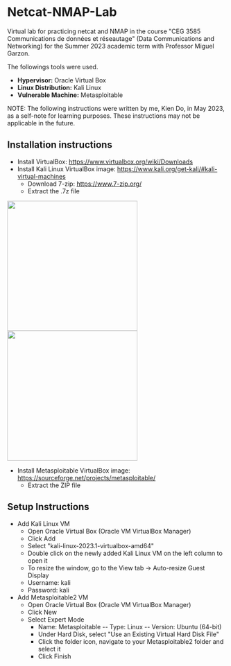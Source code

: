 # Netcat-NMAP-Lab
Virtual lab for practicing netcat and NMAP in the course "CEG 3585 Communications de données et réseautage" (Data Communications and Networking) for the Summer 2023 academic term with Professor Miguel Garzon. 

The followings tools were used.
- **Hypervisor:** Oracle Virtual Box
- **Linux Distribution:** Kali Linux
- **Vulnerable Machine:** Metasploitable

NOTE: The following instructions were written by me, Kien Do, in May 2023, as a self-note for learning purposes. These instructions may not be applicable in the future.

## Installation instructions
- Install VirtualBox: https://www.virtualbox.org/wiki/Downloads
- Install Kali Linux VirtualBox image: https://www.kali.org/get-kali/#kali-virtual-machines
  - Download 7-zip: https://www.7-zip.org/
  - Extract the .7z file
<img src="https://github.com/kienmarkdo/Netcat-NMAP-Lab/assets/67518620/7bd16831-1e26-4bac-9f47-2785c9ab86f9" width="300px">
<img src="https://github.com/kienmarkdo/Netcat-NMAP-Lab/assets/67518620/133a6f3b-30ca-4f00-93fe-3c58165907d1" width="300px">

- Install Metasploitable VirtualBox image: https://sourceforge.net/projects/metasploitable/ 
  - Extract the ZIP file

## Setup Instructions
- Add Kali Linux VM
  - Open Oracle Virtual Box (Oracle VM VirtualBox Manager)
  - Click Add
  - Select "kali-linux-2023.1-virtualbox-amd64"
  - Double click on the newly added Kali Linux VM on the left column to open it
  - To resize the window, go to the View tab -> Auto-resize Guest Display
  - Username: kali
  - Password: kali
- Add Metasploitable2 VM
  - Open Oracle Virtual Box (Oracle VM VirtualBox Manager)
  - Click New
  - Select Expert Mode
    - Name: Metasploitable -- Type: Linux -- Version: Ubuntu (64-bit)
    - Under Hard Disk, select "Use an Existing Virtual Hard Disk File"
    - Click the folder icon, navigate to your Metasploitable2 folder and select it
    - Click Finish
<!-- - Additional Configurations
  - On Oracle VM VirtualBox Manager
  - File -> Preferences -> Network -->

<!-- <img src="https://github.com/kienmarkdo/Netcat-NMAP-Lab/assets/67518620/a91570af-9d90-42bc-85fe-290d1207068c" width="500px"> -->
